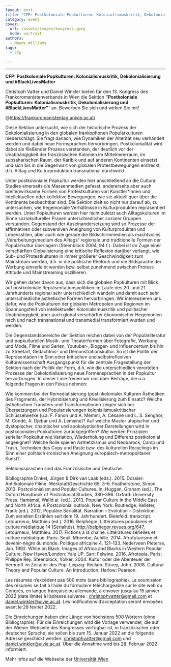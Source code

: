 ```yaml
---
layout: post
title: "CFP: Postkoloniale Popkulturen: Kolonialismuskritik, Dekolonialisierung und #BlackLivesMatter"
category: event
cover:
  url: /assets/images/kongress.jpeg
  mode: portrait
authors:
  - Maude Williams
tags:
  - cfp

---
```

****

**CFP: Postkoloniale Popkulturen: Kolonialismuskritik, Dekolonialisierung und #BlackLivesMatter**

Christoph Vatter und Daniel Winkler bieten für den 13. Kongress des Frankoromanistenverbands in Wien die Sektion **"Postkoloniale Popkulturen: Kolonialismuskritik, Dekolonialisierung und #BlackLivesMatter"`** an. Bewerben Sie sich und wirken Sie mit!

<!-- more -->

@https://frankoromanistentag.univie.ac.at/


Diese Sektion untersucht, wie sich der historische Prozess der Dekolonialisierung in den globalen frankophonen Populärkulturen niederschlägt. Sie fragt danach, wie Dynamiken der Alterität neu verhandelt werden und dabei neue Formsprachen hervorbringen. Postkolonialität wird dabei als fließender Prozess verstanden, der deutlich vor der Unabhängigkeit der französischen Kolonien im Mittelmeerraum, im subsaharischen Raum, der Karibik und auf anderen Kontinenten einsetzt und sich bis in die Gegenwart von globalen Protestbewegungen erstreckt, d.h. Alltag und Kulturproduktion transnational durchwirkt.

Unter postkolonialer Popkultur werden hier anschließend an die Cultural Studies einerseits die Massenmedien gefasst, andererseits aber auch breitenwirksame Formen von Protestkulturen von Künstler*innen und Intellektuellen oder kollektive Bewegungen, wie sie aktuell quer über die Kontinente beobachtbar sind. Die Sektion zielt so nicht nur darauf ab, zu untersuchen, wie hegemoniale Verhältnisse in Kulturprodukten repräsentiert werden. Unter Popkulturen werden hier nicht zuletzt auch Alltagskulturen im Sinne soziokultureller Praxen unterschiedlicher sozialer Gruppen verstanden. Gegenstand der Auseinandersetzung sind so Prozesse der affirmativen oder subversiven Aneignung von Kulturprodukten und Lebensstilen, aber auch wie gerade die Bildschirmmedien als machtvolles „Verarbeitungsmedium des Alltags“ regionale und traditionelle Formen der Populärkultur überlagern (Steenblock 2004, 94 f.). Dabei ist im Zuge einer verschärften Globalisierung eine kritische Reflexion darüber verlangt, wie Sub- und Protestkulturen in immer größerer Geschwindigkeit zum Mainstream werden, d.h. in die politische Rhetorik und die Bildsprache der Werbung einverleibt werden bzw. selbst zunehmend zwischen Protest-Attitude und Mainstreaming oszillieren.

Wir gehen daher davon aus, dass sich die globalen Popkulturen mit Blick auf postkoloniale Repräsentationspolitiken im Laufe des 20. und 21. Jahrhunderts regional sehr unterschiedlich wandeln und damit auch sehr unterschiedliche ästhetische Formen hervorbringen. Wir interessieren uns dafür, wie die Popkulturen der globalen Metropolen und Regionen im Spannungsfeld von intellektueller Kolonialismuskritik und politischer Unabhängigkeit, aber auch global verschärfter ökonomischer Hegemonien nach und nach transnational und transmedial transformiert wurden und werden.

Die Gegenstandsbereiche der Sektion reichen dabei von der Populärliteratur und popkulturellen Musik- und Theaterformen über Fotografie, Werbung und Mode, Filme und Serien, Youtuber-, Blogger- und Influencertum bis hin zu Streetart, Gedächtnis- und Demonstrationskultur. So ist die Politik der Repräsentation im Sinn einer kritischen und selbstreflexiven Kulturwissenschaft Ausgangspunkt für die zentrale Fragestellung der Sektion nach der Politik der Form, d.h. wie die unterschiedlich verorteten Prozesse der Dekolonialisierung neue Formensprachen in der Popkultur hervorbringen. In dieser Linie freuen wir uns über Beiträge, die u.a. folgende Fragen in den Fokus nehmen:


Wie kommen bei der Remediatisierung (post-)kolonialer Kulturen Ästhetiken des Fragments, der Hybridisierung und Kreolisierung zum Einsatz?
Welche ästhetischen Transfers und Transformationen zeigen sich bei Übersetzungen und Popularisierungen kolonialismuskritischer Schlüsselwerke (u.a. F. Fanon und A. Memmi, A. Césaire und L. S. Senghor, M. Condé, A. Djebar und A. Lemsine)?
Auf welche Muster utopischer und dystopischer, chaotischer und apokalyptischer Darstellungen wird in postkolonialen Popkulturen zurückgegriffen?
Wie werden Prinzipien serieller Popkultur wie Variation, Wiederholung und Differenz postkolonial angeeignet? Welche Rolle spielen Ästhetizismus und Neobarock, Camp und Trash, Techniken des Copy und Paste bzw. des kulturellen Recyclings im Sinn einer politisch-ironischen Aneignung europäisch-metropolitaner Kunst?

Sektionssprachen sind das Französische und Deutsche.


Bibliographie
Dinkel, Jürgen & Dirk van Laak (eds.). 2015. Dossier: Anti/koloniale Filme. WerkstattGeschichte 69. 3–6.
Featherstone, Simon. 2013. Postcolonialism and Popular Cultures. In: Huggan, Graham (ed.), The Oxford Handbook of Postcolonial Studies, 380–396. Oxford: University Press.
Ḥamāmṣī, Walīd al. (ed.). 2013. Popular Culture in the Middle East and North Africa. A Postcolonial outlook. New York: Routledge.
Kelleter, Frank (ed.). 2012. Populäre Serialität. Narration – Evolution – Distinktion. Zum seriellen Erzählen seit dem 19. Jahrhundert. Bielefeld: transcript.
Letourneux, Matthieu (ed.). 2016. Belphégor. Littératures populaires et culture médiatique 14 (Sérialités). http://belphegor.revues.org/647.
Letourneux, Matthieu. 2017. Fictions à la chaîne. Littératures sérielles et culture médiatique.  Paris: Seuil.
Mbembe, Achille. 2014. Afrofuturisme et devenir-nègre du monde. Politique africaine 4. 121–133.
Nederveen Pieterse, Jan. 1992. White on Black. Images of Africa and Blacks in Western Popular Culture. New Haven/London: Yale UP.
Sarr, Felwine. 2016. Afrotopia. Paris: Philippe Rey.
Steenblock, Volker. 2004. Kultur oder die Abenteuer der Vernunft im Zeitalter des Pop. Leipzig: Reclam.
Storey, John. 2008. Cultural Theory and Popular Culture. An Introduction. Harlow: Pearson.



Les résumés n’excèdent pas 500 mots (sans bibliographie). La soumission des résumés se fait à l’aide du formulaire téléchargeable sur le site web du Congrès, en langue française ou allemande, à envoyer jusqu’au 15 janvier 2022 (date limite) à l’adresse suivante : christophvatter@gmail.com et daniel.winkler@uivie.ac.at. Les notifications d’acceptation seront envoyées avant le 28 février 2022.

Die Einreichungen haben eine Länge von höchstens 500 Wörtern (ohne Bibliographie). Für die Einreichungen wird die Vorlage verwendet, die auf der Wiener Webseite des Kongresses verfügbar ist, in französischer oder deutscher Sprache; sie sollen bis zum 15. Januar 2022 an die folgende Adresse geschickt werden: christophvatter@gmail.com und daniel.winkler@uivie.ac.at. Über die Annahme wird bis 28. Februar 2022 informiert.

 Mehr Infos auf die Webseite der [Universität Wien](https://frankoromanistentag.univie.ac.at/cfp-und-sektionen/kulturwissenschaftliche-sektionen/)
